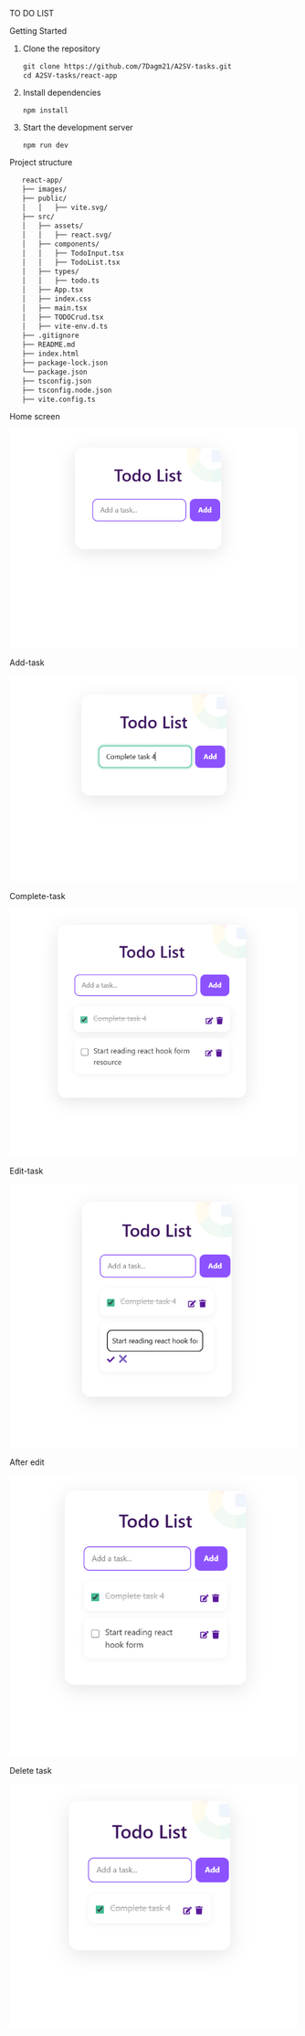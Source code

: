 TO DO LIST

Getting Started

1. Clone the repository

       git clone https://github.com/7Dagm21/A2SV-tasks.git
       cd A2SV-tasks/react-app


3. Install dependencies

       npm install

5. Start the development server

       npm run dev

Project structure

       react-app/
       ├── images/
       ├── public/
       │   │   ├── vite.svg/   
       ├── src/	
       │   ├── assets/
       │   │   ├── react.svg/
       │   ├── components/
       │   │   ├── TodoInput.tsx
       │   │   ├── TodoList.tsx
       │   ├── types/
       │   │   ├── todo.ts
       │   ├── App.tsx
       │   ├── index.css
       │   ├── main.tsx
       │   ├── TODOCrud.tsx
       │   ├── vite-env.d.ts
       ├── .gitignore
       ├── README.md
       ├── index.html
       ├── package-lock.json
       └── package.json
       ├── tsconfig.json
       ├── tsconfig.node.json 
       ├── vite.config.ts






Home screen


![image alt](https://github.com/7Dagm21/A2SV-tasks/blob/060b797b6047e14369ef48668d3c1091689e3b5c/react-app/images/first.png)




Add-task


![image alt](https://github.com/7Dagm21/A2SV-tasks/blob/060b797b6047e14369ef48668d3c1091689e3b5c/react-app/images/second.png)




Complete-task


![image alt](https://github.com/7Dagm21/A2SV-tasks/blob/060b797b6047e14369ef48668d3c1091689e3b5c/react-app/images/third.png)




Edit-task


![image alt](https://github.com/7Dagm21/A2SV-tasks/blob/060b797b6047e14369ef48668d3c1091689e3b5c/react-app/images/fourth.png)




After edit


![image alt](https://github.com/7Dagm21/A2SV-tasks/blob/060b797b6047e14369ef48668d3c1091689e3b5c/react-app/images/fifth.png)




Delete task


![image alt](https://github.com/7Dagm21/A2SV-tasks/blob/060b797b6047e14369ef48668d3c1091689e3b5c/react-app/images/six.png)

